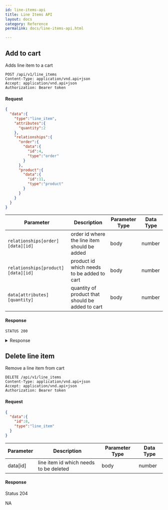 ```yaml
---
id: line-items-api
title: Line Items API
layout: docs
category: Reference
permalink: docs/line-items-api.html

---
```


## Add to cart

Adds line item to a cart

```
POST /api/v1/line_items
Content-Type: application/vnd.api+json
Accept: application/vnd.api+json
Authorization: Bearer token
```

#### Request

```json
{
  "data":{
    "type":"line_item",
    "attributes":{
      "quantity":2
    },
    "relationships":{
      "order":{
        "data":{
          "id":4,
          "type":"order"
        }
      },
      "product":{
        "data":{
          "id":11,
          "type":"product"
        }
      }
    }
  }
}
```

| Parameter                          | Description                                          | Parameter Type | Data Type |
|------------------------------------|------------------------------------------------------|----------------|-----------|
| `relationships[order][data][id]`   | order id where the line item should be added         | body           | number    |
| `relationships[product][data][id]` | product id which needs to be added to cart           | body           | number    |
| `data[attributes][quantity]`       | quantity of product that should be added to cart     | body           | number    |

#### Response

`STATUS 200`

<details>
<summary>Response</summary>
<br>

```json
{
  "data":{
    "attributes":{
      "adjustment_total":null,
      "billing_address":null,
      "item_count":2,
      "number":"P1W1nDW7qaMynoxSN54~b",
      "order_total_amount":{
        "amount":"118.00",
        "currency":"USD"
      },
      "promot_total":null,
      "shipping_address":null,
      "state":"cart",
      "user_id":4
    },
    "id":"4",
    "links":{
      "self":"/orders/4"
    },
    "relationships":{
      "line_items":{
        "data":[
          {
            "id":"8",
            "type":"line_item"
          }
        ]
      },
      "packages":{

      },
      "payments":{

      }
    },
    "type":"order"
  },
  "included":[
    {
      "attributes":{
        "id":8,
        "product_id":11,
        "quantity":2,
        "total_price":"118.00",
        "unit_price":{
          "amount":"59.00",
          "currency":"USD"
        }
      },
      "id":"8",
      "links":{
        "self":"/line_items/8"
      },
      "relationships":{
        "product":{
          "data":{
            "id":"11",
            "type":"product"
          }
        }
      },
      "type":"line_item"
    },
    {
      "attributes":{
        "available_on":null,
        "deleted_at":null,
        "description":"This Hogwarts School Trunk has been crafted to resemble those used by Hogwarts students for travel on the Hogwarts Express. This trunk also comes with a Personalised Hogwarts Acceptance Letter.\r\n\r\nThe Hogwarts School Trunk measures 45cm x 30cm x 23cm and features a carry handle and clasp. The Hogwarts school crest is printed on the top of the trunk, and feature custom initials on the side.",
        "discontinue_on":null,
        "images":[

        ],
        "max_retail_price":{
          "amount":"80.00",
          "currency":"USD"
        },
        "meta_description":null,
        "meta_keywords":null,
        "meta_title":null,
        "name":"HOGWARTS SCHOOL TRUNK",
        "promotionable":null,
        "rating_summary":{
          "average_rating":"0",
          "rating_summary":{

          },
          "review_count":0
        },
        "selling_price":{
          "amount":"59.00",
          "currency":"USD"
        },
        "slug":"hogwarts-school-trunk"
      },
      "id":"11",
      "links":{
        "self":"/products/hogwarts-school-trunk"
      },
      "relationships":{
        "options":{

        },
        "reviews":{

        },
        "theme":{
          "data":null
        },
        "variants":{

        }
      },
      "type":"product"
    }
  ],
  "jsonapi":{
    "version":"1.0"
  }
}
```

</details>

## Delete line item

Remove a line item from cart

```
DELETE /api/v1/line_items
Content-Type: application/vnd.api+json
Accept: application/vnd.api+json
Authorization: Bearer token
```

#### Request

```json
{
  "data":{
    "id":8,
    "type":"line_item"
  }
}
```

| Parameter                        | Description                                      | Parameter Type | Data Type |
|----------------------------------|--------------------------------------------------|----------------|-----------|
| data[id]                         | line item id which needs to be deleted           | body           | number    |

#### Response

Status 204

NA
